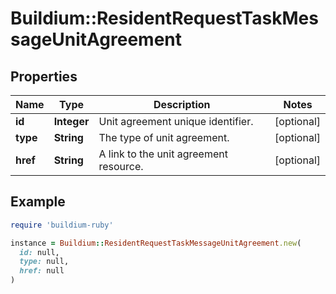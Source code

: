 # Buildium::ResidentRequestTaskMessageUnitAgreement

## Properties

| Name | Type | Description | Notes |
| ---- | ---- | ----------- | ----- |
| **id** | **Integer** | Unit agreement unique identifier. | [optional] |
| **type** | **String** | The type of unit agreement. | [optional] |
| **href** | **String** | A link to the unit agreement resource. | [optional] |

## Example

```ruby
require 'buildium-ruby'

instance = Buildium::ResidentRequestTaskMessageUnitAgreement.new(
  id: null,
  type: null,
  href: null
)
```

